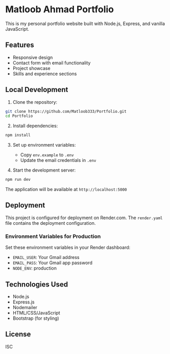 # Matloob Ahmad Portfolio

This is my personal portfolio website built with Node.js, Express, and vanilla JavaScript.

## Features

- Responsive design
- Contact form with email functionality
- Project showcase
- Skills and experience sections

## Local Development

1. Clone the repository:
```bash
git clone https://github.com/Matloob333/Portfolio.git
cd Portfolio
```

2. Install dependencies:
```bash
npm install
```

3. Set up environment variables:
   - Copy `env.example` to `.env`
   - Update the email credentials in `.env`

4. Start the development server:
```bash
npm run dev
```

The application will be available at `http://localhost:5000`

## Deployment

This project is configured for deployment on Render.com. The `render.yaml` file contains the deployment configuration.

### Environment Variables for Production

Set these environment variables in your Render dashboard:
- `EMAIL_USER`: Your Gmail address
- `EMAIL_PASS`: Your Gmail app password
- `NODE_ENV`: production

## Technologies Used

- Node.js
- Express.js
- Nodemailer
- HTML/CSS/JavaScript
- Bootstrap (for styling)

## License

ISC
